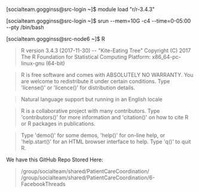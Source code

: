 [socialteam.gogginss@src-login ~]$ module load "r/r-3.4.3"

[socialteam.gogginss@src-login ~]$ srun --mem=10G -c4 --time=0-05:00 --pty /bin/bash

[socialteam.gogginss@src-node6 ~]$ R

  > R version 3.4.3 (2017-11-30) -- "Kite-Eating Tree"
Copyright (C) 2017 The R Foundation for Statistical Computing
Platform: x86_64-pc-linux-gnu (64-bit)

  > R is free software and comes with ABSOLUTELY NO WARRANTY.
You are welcome to redistribute it under certain conditions.
Type 'license()' or 'licence()' for distribution details.

  > Natural language support but running in an English locale

  > R is a collaborative project with many contributors.
Type 'contributors()' for more information and
'citation()' on how to cite R or R packages in publications.

  > Type 'demo()' for some demos, 'help()' for on-line help, or
'help.start()' for an HTML browser interface to help.
Type 'q()' to quit R.

> 

We have this GitHub Repo Stored Here:
 > /group/socialteam/shared/PatientCareCoordination/
 > /group/socialteam/shared/PatientCareCoordination/6-FacebookThreads
